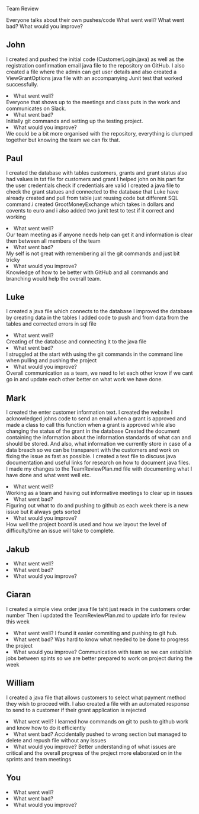 Team Review

Everyone talks about their own pushes/code
What went well?
What went bad?
What would you improve?

<h2>John</h2>
<p>I created and pushed the initial code (CustomerLogin.java) as well as the registration confirmation email java file to the repository on GitHub.
I also created a file where the admin can get user details and also created a ViewGrantOptions java file with an accompanying Junit test that worked successfully.</p>

<li>	What went well? </li>
Everyone that shows up to the meetings and class puts in the work and communicates on Slack.
<li>	What went bad?</li>
Initially git commands and setting up the testing project.
<li>What would you improve?</li>
We could be a bit more organised with the repository, everything is clumped together but knowing the team we can fix that.</li>

<h2>Paul</h2>
<p>I created the database with tables customers, grants and grant status also had values in txt file for customers and grant
I helped john on his part for the user credentials check if credentials are valid
I created a java file to check the grant statues and connected to the database that Luke have already created and pull from table just reusing code but different SQL command.i created GrootMoneyExchange which takes in dollars and covents to euro and i also added two junit test to test if it correct and working</p>

<li>	What went well? </li>
Our team meeting as if anyone needs help can get it and information is clear then between all members of the team
<li>	What went bad?</li>
My self is not great with remembering all the git commands and just bit tricky 
<li>	What would you improve?</li>
Knowledge of how to be better with GitHub and all commands and branching would help the overall team.

<h2>Luke</h2>
<p>I created a java file which connects to the database
I improved the database by creating data in the tables
I added code to push and from data from the tables and corrected errors in sql file</p>

<li> What went well? </li>
Creating of the database and connecting it to the java file
<li >What went bad? </li>
I struggled at the start with using the git commands in the command line when pulling and pushing the project
<li >What would you improve? </li>
Overall communication as a team, we need to let each other know if we cant go in and update each other better on what work we have done.


<h2>Mark</h2>
<p>I created the enter customer information text. 
I created the website
I acknowledged johns code to send an email when a grant is approved and made a class to call this function when a grant is approved while also changing the status of the grant in the database
Created the document containing the information about the information standards of what can and should be stored. And also, what information we currently store in case of a data breach so we can be transparent with the customers and work on fixing the issue as fast as possible.
I created a text file to discuss java documentation and useful links for research on how to document java files. 
I made my changes to the TeamReviewPlan.md file with documenting what I have done and what went well etc.
</p>

<li> What went well? </li>
Working as a team and having out informative meetings to clear up in issues
<li >What went bad? </li>
Figuring out what to do and pushing to github as each week there is a new issue but it always gets sorted
<li >What would you improve? </li>
How well the project board is used and how we layout the level of difficulty/time an issue will take to complete.

<h2>Jakub</h2>

<p></p>

<li> What went well? </li>

<li >What went bad? </li>

<li >What would you improve? </li>

<h2>Ciaran</h2>
<p>I created a simple view order java file taht just reads in the customers order number
Then i updated the TeamReviewPlan.md to update info for review this week</p>

<li> What went well? 
I found it easier commiting and pushing to git hub. </li>

<li >What went bad? 
Was hard to know what needed to be done to progress the project</li>

<li >What would you improve? 
Communication with team so we can establish jobs between spints
so we are better prepared to work on project during the week</li>

<h2>William</h2>
<p>I created a java file that allows customers to select what payment method they wish to
proceed with. I also created a file with an automated response to send to a customer if their
grant application is rejected</p>

<li> What went well?
I learned how commands on git to push to github work and know how to do it efficiently</li>

<li >What went bad? 
Accidentally pushed to wrong section but managed to delete and repush file without any issues</li>

<li >What would you improve? 
Better understanding of what issues are critical and the overall progress of the project more elaborated on in the sprints and team meetings</li>

<h2>You</h2>
<p></p>

<li> What went well? </li>

<li >What went bad? </li>

<li >What would you improve? </li>
